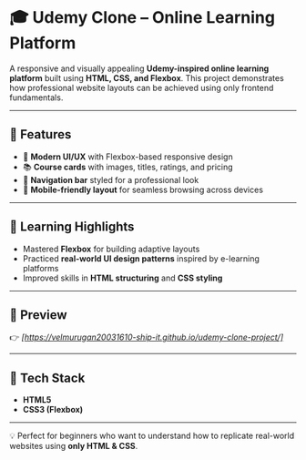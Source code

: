 # 🎓 Udemy Clone – Online Learning Platform

A responsive and visually appealing **Udemy-inspired online learning platform** built using **HTML, CSS, and Flexbox**.
This project demonstrates how professional website layouts can be achieved using only frontend fundamentals.

---

## 🔑 Features

* 🎨 **Modern UI/UX** with Flexbox-based responsive design
* 📚 **Course cards** with images, titles, ratings, and pricing
* 🧭 **Navigation bar** styled for a professional look
* 📱 **Mobile-friendly layout** for seamless browsing across devices

---

## 🎯 Learning Highlights

* Mastered **Flexbox** for building adaptive layouts
* Practiced **real-world UI design patterns** inspired by e-learning platforms
* Improved skills in **HTML structuring** and **CSS styling**

---

## 🚀 Preview

👉 *[https://velmurugan20031610-ship-it.github.io/udemy-clone-project/]*

---

## 📌 Tech Stack

* **HTML5**
* **CSS3 (Flexbox)**

---

💡 Perfect for beginners who want to understand how to replicate real-world websites using **only HTML & CSS**.
